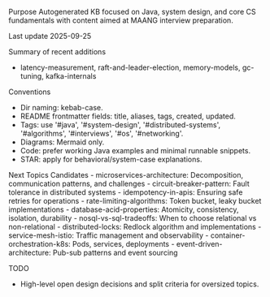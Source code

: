 Purpose
Autogenerated KB focused on Java, system design, and core CS fundamentals with content aimed at MAANG interview preparation.

Last update
2025-09-25

Summary of recent additions
 - latency-measurement, raft-and-leader-election, memory-models, gc-tuning, kafka-internals

Conventions
 - Dir naming: kebab-case.
 - README frontmatter fields: title, aliases, tags, created, updated.
 - Tags: use '#java', '#system-design', '#distributed-systems', '#algorithms', '#interviews', '#os', '#networking'.
 - Diagrams: Mermaid only.
 - Code: prefer working Java examples and minimal runnable snippets.
 - STAR: apply for behavioral/system-case explanations.

Next Topics Candidates
    - microservices-architecture: Decomposition, communication patterns, and challenges
    - circuit-breaker-pattern: Fault tolerance in distributed systems
    - idempotency-in-apis: Ensuring safe retries for operations
    - rate-limiting-algorithms: Token bucket, leaky bucket implementations
    - database-acid-properties: Atomicity, consistency, isolation, durability
    - nosql-vs-sql-tradeoffs: When to choose relational vs non-relational
    - distributed-locks: Redlock algorithm and implementations
    - service-mesh-istio: Traffic management and observability
    - container-orchestration-k8s: Pods, services, deployments
    - event-driven-architecture: Pub-sub patterns and event sourcing

TODO
 - High-level open design decisions and split criteria for oversized topics.